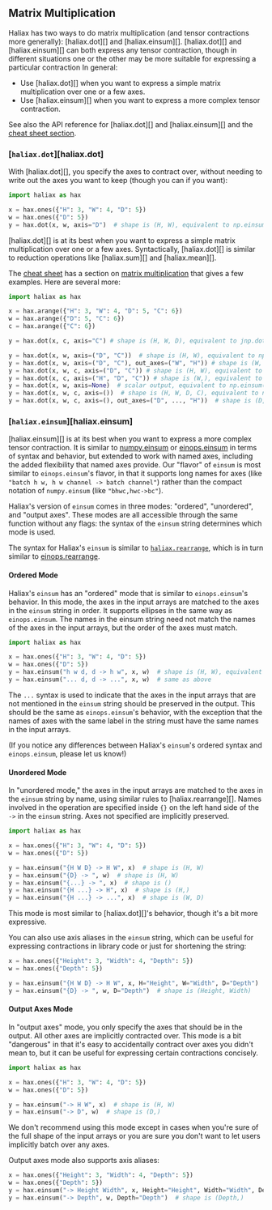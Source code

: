 ## Matrix Multiplication

Haliax has two ways to do matrix multiplication (and tensor contractions more generally):
[haliax.dot][] and [haliax.einsum][]. [haliax.dot][] and [haliax.einsum][]
can both express any tensor contraction, though in different situations one or the other may be
more suitable for expressing a particular contraction In general:

- Use [haliax.dot][] when you want to express a simple matrix multiplication over one or a few axes.
- Use [haliax.einsum][] when you want to express a more complex tensor contraction.

See also the API reference for [haliax.dot][] and [haliax.einsum][] and the
[cheat sheet section](cheatsheet.md#matrix-multiplication).

### [`haliax.dot`][haliax.dot]

With [haliax.dot][], you specify the axes to contract over, without needing to write out the
axes you want to keep (though you can if you want):

```python
import haliax as hax

x = hax.ones({"H": 3, "W": 4, "D": 5})
w = hax.ones({"D": 5})
y = hax.dot(x, w, axis="D")  # shape is (H, W), equivalent to np.einsum("hwd,d->hw", x, w)
```

[haliax.dot][] is at its best when you want to express a simple matrix multiplication over one or a few axes.
Syntactically, [haliax.dot][] is similar to reduction operations like [haliax.sum][] and [haliax.mean][].

The [cheat sheet](cheatsheet.md) has a section on [matrix multiplication](cheatsheet.md#matrix-multiplication)
that gives a few examples. Here are several more:

```python
import haliax as hax

x = hax.arange({"H": 3, "W": 4, "D": 5, "C": 6})
w = hax.arange({"D": 5, "C": 6})
c = hax.arange({"C": 6})

y = hax.dot(x, c, axis="C") # shape is (H, W, D), equivalent to jnp.dot(x, c)

y = hax.dot(x, w, axis=("D", "C"))  # shape is (H, W), equivalent to np.einsum("...dc,dc->...", x, w)
y = hax.dot(x, w, axis=("D", "C"), out_axes=("W", "H")) # shape is (W, H) instead of (H, W)
y = hax.dot(x, w, c, axis=("D", "C")) # shape is (H, W), equivalent to np.einsum("...dc,dc,c->...", x, w, c)
y = hax.dot(x, c, axis=("H", "D", "C")) # shape is (W,), equivalent to np.einsum("hwdc,c->w", x, c)
y = hax.dot(x, w, axis=None)  # scalar output, equivalent to np.einsum("hwdc,dc->", x, w)
y = hax.dot(x, w, c, axis=())  # shape is (H, W, D, C), equivalent to np.einsum("hwdc,dc,c->hwdc", x, w, c)
y = hax.dot(x, w, c, axis=(), out_axes=("D", ..., "H"))  # shape is (D, W, C, H), equivalent to np.einsum("hwdc,dc,c->dwch", x, w, c)
```

### [`haliax.einsum`][haliax.einsum]

[haliax.einsum][] is at its best when you want to express a more complex tensor contraction.
It is similar to [numpy.einsum](https://numpy.org/doc/stable/reference/generated/numpy.einsum.html)
or [einops.einsum](https://einops.rocks/api/einsum/) in terms of syntax and behavior,
but extended to work with named axes, including the added flexibility that named axes provide.
Our "flavor" of `einsum` is most similar to `einops.einsum`'s flavor, in that
it supports long names for axes (like `"batch h w, h w channel -> batch channel"`)
rather than the compact notation of `numpy.einsum` (like `"bhwc,hwc->bc"`).

Haliax's version of `einsum` comes in three modes: "ordered", "unordered", and "output axes".
These modes are all accessible through the same function without any flags: the syntax
of the `einsum` string determines which mode is used.

The syntax for Haliax's `einsum` is similar to [`haliax.rearrange`](rearrange.md), which
is in turn similar to [einops.rearrange](https://einops.rocks/api/rearrange/).

#### Ordered Mode

Haliax's `einsum` has an "ordered" mode that is similar to `einops.einsum`'s behavior.
In this mode, the axes in the input arrays are matched to the axes in the `einsum` string in order.
It supports ellipses in the same way as `einops.einsum`. The names in the einsum string need not
match the names of the axes in the input arrays, but the order of the axes must match.

```python
import haliax as hax

x = hax.ones({"H": 3, "W": 4, "D": 5})
w = hax.ones({"D": 5})
y = hax.einsum("h w d, d -> h w", x, w)  # shape is (H, W), equivalent to jnp.einsum("hwd,d->hw", x, w)
y = hax.einsum("... d, d -> ...", x, w)  # same as above
```

The `...` syntax is used to indicate that the axes in the input arrays that are not mentioned in the `einsum` string
should be preserved in the output. This should be the same as `einops.einsum`'s behavior, with the exception
that the names of axes with the same label in the string must have the same names in the input arrays.

(If you notice any differences between Haliax's `einsum`'s ordered syntax and `einops.einsum`, please let us know!)

#### Unordered Mode

In "unordered mode," the axes in the input arrays are matched to the axes in the `einsum` string by name,
using similar rules to [haliax.rearrange][]. Names involved in the operation are specified inside `{}`
on the left hand side of the `->` in the `einsum` string. Axes not specified are implicitly preserved.

```python
import haliax as hax

x = hax.ones({"H": 3, "W": 4, "D": 5})
w = hax.ones({"D": 5})

y = hax.einsum("{H W D} -> H W", x)  # shape is (H, W)
y = hax.einsum("{D} -> ", w)  # shape is (H, W)
y = hax.einsum("{...} -> ", x)  # shape is ()
y = hax.einsum("{H ...} -> H", x)  # shape is (H,)
y = hax.einsum("{H ...} -> ...", x)  # shape is (W, D)
```

This mode is most similar to [haliax.dot][]'s behavior, though it's a bit more expressive.

You can also use axis aliases in the `einsum` string, which can be useful for expressing contractions
in library code or just for shortening the string:

```python
x = hax.ones({"Height": 3, "Width": 4, "Depth": 5})
w = hax.ones({"Depth": 5})

y = hax.einsum("{H W D} -> H W", x, H="Height", W="Width", D="Depth")  # shape is (Height, Width)
y = hax.einsum("{D} -> ", w, D="Depth")  # shape is (Height, Width)
```


#### Output Axes Mode

In "output axes" mode, you only specify the axes that should be in the output. All other
axes are implicitly contracted over. This mode is a bit "dangerous" in that it's easy to
accidentally contract over axes you didn't mean to, but it can be useful for expressing
certain contractions concisely.

```python
import haliax as hax

x = hax.ones({"H": 3, "W": 4, "D": 5})
w = hax.ones({"D": 5})

y = hax.einsum("-> H W", x)  # shape is (H, W)
y = hax.einsum("-> D", w)  # shape is (D,)
```

We don't recommend using this mode except in cases when you're sure of the full shape of the input arrays
or you are sure you don't want to let users implicitly batch over any axes.

Output axes mode also supports axis aliases:

```python
x = hax.ones({"Height": 3, "Width": 4, "Depth": 5})
w = hax.ones({"Depth": 5})
y = hax.einsum("-> Height Width", x, Height="Height", Width="Width", Depth="Depth")  # shape is (Height, Width)
y = hax.einsum("-> Depth", w, Depth="Depth")  # shape is (Depth,)
```
